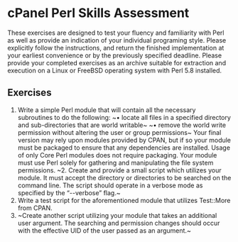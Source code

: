 # cPanel Perl Skills Assessment

These exercises are designed to test your fluency and familiarity with Perl as well as
provide an indication of your individual programing style. Please explicitly follow the
instructions, and return the finished implementation at your earliest convenience or by
the previously specified deadline. Please provide your completed exercises as an
archive suitable for extraction and execution on a Linux or FreeBSD operating system
with Perl 5.8 installed.

## Exercises
1. Write a simple Perl module that will contain all the necessary subroutines to do the
following:
~• locate all files in a specified directory and sub-directories that are world writable~
~• remove the world write permission without altering the user or group permissions~
Your final version may rely upon modules provided by CPAN, but if so your module must be
packaged to ensure that any dependencies are installed. Usage of only Core Perl modules does
not require packaging. Your module must use Perl solely for gathering and manipulating the file
system permissions.
~2. Create and provide a small script which utilizes your module. It must accept the
directory or directories to be searched on the command line. The script should
operate in a verbose mode as specified by the “--verbose” flag.~
3. Write a test script for the aforementioned module that utilizes Test::More from CPAN.
4. ~Create another script utilizing your module that takes an additional user argument.
The searching and permission changes should occur with the effective UID of the
user passed as an argument.~
